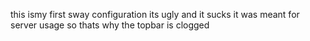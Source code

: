 this ismy first sway configuration its ugly and it sucks
it was meant for server usage so thats why the topbar is clogged

